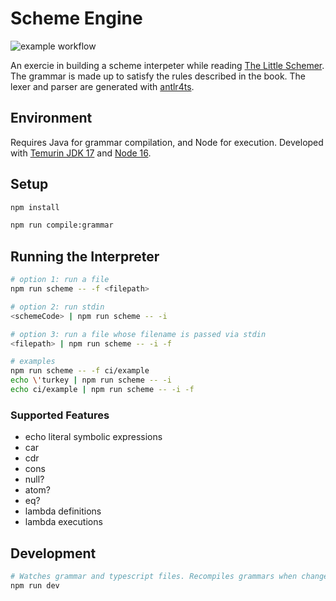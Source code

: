 # Scheme Engine

![example workflow](https://github.com/rachidlamouri/scheme-engine/actions/workflows/ci.yaml/badge.svg)

An exercie in building a scheme interpeter while reading [The Little Schemer](https://mitpress.mit.edu/books/little-schemer-fourth-edition). The grammar is made up to satisfy the rules described in the book. The lexer and parser are generated with [antlr4ts](https://www.npmjs.com/package/antlr4ts).

## Environment

Requires Java for grammar compilation, and Node for execution. Developed with [Temurin JDK 17](https://adoptium.net/index.htm) and [Node 16](https://nodejs.org/).

## Setup

```bash
npm install

npm run compile:grammar
```

## Running the Interpreter

```bash
# option 1: run a file
npm run scheme -- -f <filepath>

# option 2: run stdin
<schemeCode> | npm run scheme -- -i

# option 3: run a file whose filename is passed via stdin
<filepath> | npm run scheme -- -i -f

# examples
npm run scheme -- -f ci/example
echo \'turkey | npm run scheme -- -i
echo ci/example | npm run scheme -- -i -f
```

### Supported Features

- echo literal symbolic expressions
- car
- cdr
- cons
- null?
- atom?
- eq?
- lambda definitions
- lambda executions

## Development

```bash
# Watches grammar and typescript files. Recompiles grammars when changed, and reruns tests on all file changes
npm run dev
```
